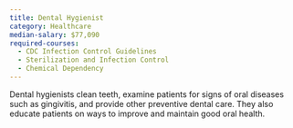 ```yaml
---
title: Dental Hygienist
category: Healthcare
median-salary: $77,090
required-courses:
  - CDC Infection Control Guidelines
  - Sterilization and Infection Control
  - Chemical Dependency
---
```


Dental hygienists clean teeth, examine patients for signs of oral diseases such as gingivitis, and provide other preventive dental care. They also educate patients on ways to improve and maintain good oral health.